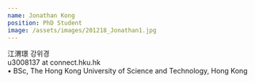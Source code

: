 ```yaml
---
name: Jonathan Kong
position: PhD Student
image: /assets/images/201218_Jonathan1.jpg
---
```

江渭璟 강위경  
u3008137 at connect.hku.hk  
• BSc, The Hong Kong University of Science and Technology, Hong Kong
